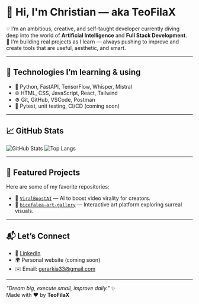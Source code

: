 # 👋 Hi, I'm Christian — aka TeoFilaX

💡 I’m an ambitious, creative, and self-taught developer currently diving deep into the world of **Artificial Intelligence** and **Full Stack Development**.  
🚀 I'm building real projects as I learn — always pushing to improve and create tools that are useful, aesthetic, and smart.

---

## 🔧 Technologies I’m learning & using

- 🧠 Python, FastAPI, TensorFlow, Whisper, Mistral
- 🌐 HTML, CSS, JavaScript, React, Tailwind
- ⚙️ Git, GitHub, VSCode, Postman
- 🧪 Pytest, unit testing, CI/CD (coming soon)

---

## 📈 GitHub Stats

![GitHub Stats](https://github-readme-stats.vercel.app/api?username=TeoFilaX&show_icons=true&theme=tokyonight)
![Top Langs](https://github-readme-stats.vercel.app/api/top-langs/?username=TeoFilaX&layout=compact&theme=tokyonight)

---

## 🧩 Featured Projects

Here are some of my favorite repositories:
- 🔬 [`ViralBoostAI`](https://github.com/TeoFilaX/ViralBoostAI) — AI to boost video virality for creators.
- 🎨 [`bicefalea-art-gallery`](https://github.com/TeoFilaX/bicefalea-art-gallery) — Interactive art platform exploring surreal visuals.

---

## 📬 Let’s Connect

- 💼 [LinkedIn](https://www.linkedin.com/in/christian-monzon-514746371/)  
- 🌍 Personal website (coming soon)  
- ✉️ Email: gerarkia33@gmail.com

---

_"Dream big, execute small, improve daily."_ ✨  
Made with ❤️ by **TeoFilaX**
